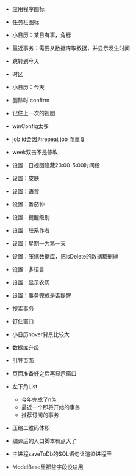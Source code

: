 - 应用程序图标
- 任务栏图标
- 小日历：某日有事，角标
- 最近事务：需要从数据库取数据，并显示发生时间
- 跳转到今天
- 时区
- 小日历：今天
- 删除时 confirm
- 记住上一次的视图
- winConfig太多
- job id会因为repeat job 而重复
- week双击不是修改


- 设置：日视图隐藏23:00-5:00时间段
- 设置：皮肤
- 设置：语言
- 设置：番茄钟
- 设置：提醒级别
- 设置：联系作者
- 设置：星期一为第一天
- 设置：压缩数据库，把isDelete的数据都删掉
- 设置：多语言
- 设置：显示农历
- 设置：事务完成是否提醒
- 搜索事务
- 钉住窗口
- 小日历hover背景比较大
- 数据库升级
- 引导页面
- 页面准备好之后再显示窗口
- 左下角List
  - 今年完成了n%
  - 最近一个即将开始的事务
  - 推荐订阅的事务
- 压缩二维码体积
- 编译后的入口脚本有点大了
- 主进程saveToDb的SQL语句让渲染进程干
- ModelBase里那些字段没啥用